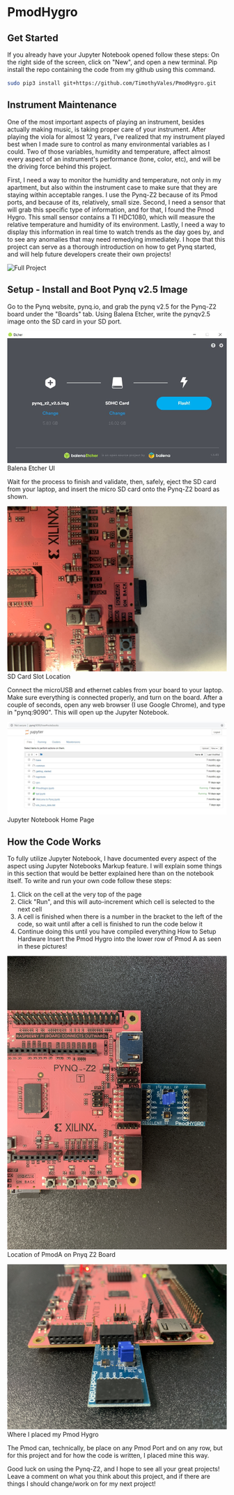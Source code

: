 # PmodHygro

## Get Started
If you already have your Jupyter Notebook opened follow these steps:
On the right side of the screen, click on "New", and open a new terminal. Pip install the repo containing the code from my github using this command. 

```sh
sudo pip3 install git+https://github.com/TimothyVales/PmodHygro.git
```

## Instrument Maintenance
One of the most important aspects of playing an instrument, besides actually making music, is taking proper care of your instrument. After playing the viola for almost 12 years, I've realized that my instrument played best when I made sure to control as many environmental variables as I could. Two of those variables, humidity and temperature, affect almost every aspect of an instrument's performance (tone, color, etc), and will be the driving force behind this project. 

First, I need a way to monitor the humidity and temperature, not only in my apartment, but also within the instrument case to make sure that they are staying within acceptable ranges. I use the Pynq-Z2 because of its Pmod ports, and because of its, relatively, small size. Second, I need a sensor that will grab this specific type of information, and for that, I found the Pmod Hygro. This small sensor contains a TI HDC1080, which will measure the relative temperature and humidity of its environment. Lastly, I need a way to display this information in real time to watch trends as the day goes by, and to see any anomalies that may need remedying immediately. 
I hope that this project can serve as a thorough introduction on how to get Pynq started, and will help future developers create their own projects! 

![Full Project](https://github.com/TimothyVales/PmodHygro/blob/master/Full_board_setup.jpg)

## Setup - Install and Boot Pynq v2.5 Image
Go to the Pynq website, pynq.io, and grab the pynq v2.5 for the Pynq-Z2 board under the "Boards" tab. 
Using Balena Etcher, write the pynqv2.5 image onto the SD card in your SD port.

![Balena UI](https://github.com/TimothyVales/PmodHygro/blob/master/Balena.JPG)
Balena Etcher UI

Wait for the process to finish and validate, then, safely, eject the SD card from your laptop, and insert the micro SD card onto the Pynq-Z2 board as shown. 

![SD Card Location](https://github.com/TimothyVales/PmodHygro/blob/master/SD_Card.jpg)
SD Card Slot Location

Connect the microUSB and ethernet cables from your board to your laptop. 
Make sure everything is connected properly, and turn on the board. After a couple of seconds, open any web browser (I use Google Chrome), and type in "pynq:9090". This will open up the Jupyter Notebook. 

![Jupyter NB](https://github.com/TimothyVales/PmodHygro/blob/master/JupyterNB.JPG)
Jupyter Notebook Home Page

## How the Code Works
To fully utilize Jupyter Notebook, I have documented every aspect of the aspect using Jupyter Notebooks Markup feature. I will explain some things in this section that would be better explained here than on the notebook itself. 
To write and run your own code follow these steps:
1) Click on the cell at the very top of the page
2) Click "Run", and this will auto-increment which cell is selected to the next cell
3) A cell is finished when there is a number in the bracket to the left of the code, so wait until after a cell is finished to run the code below it
4) Continue doing this until you have compiled everything
How to Setup Hardware
Insert the Pmod Hygro into the lower row of Pmod A as seen in these pictures! 

![Pmod Top](https://github.com/TimothyVales/PmodHygro/blob/master/Pmod_top.jpg)
Location of PmodA on Pnyq Z2 Board

![Pmod Side](https://github.com/TimothyVales/PmodHygro/blob/master/Pmod_side.JPG)
Where I placed my Pmod Hygro

The Pmod can, technically, be place on any Pmod Port and on any row, but for this project and for how the code is written, I placed mine this way. 
 
Good luck on using the Pynq-Z2, and I hope to see all your great projects! Leave a comment on what you think about this project, and if there are things I should change/work on for my next project! 
